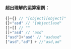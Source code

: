 #### 超出理解的运算案例：
``` js
{}+{} // "[object][object]"
{}+"asd" // "[object]asd"
[]+[] // ""
[]+"asd" // "asd"
["asd"]+"asd" // "asdasd"
["asd","ad"] + //"asd,ad"
```